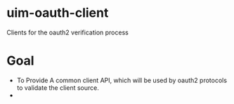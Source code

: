 **uim-oauth-client**
============
Clients for the oauth2 verification process

**Goal**
=============
- To Provide A common client API, which will be used by oauth2 protocols to validate the client source.
- 
 





